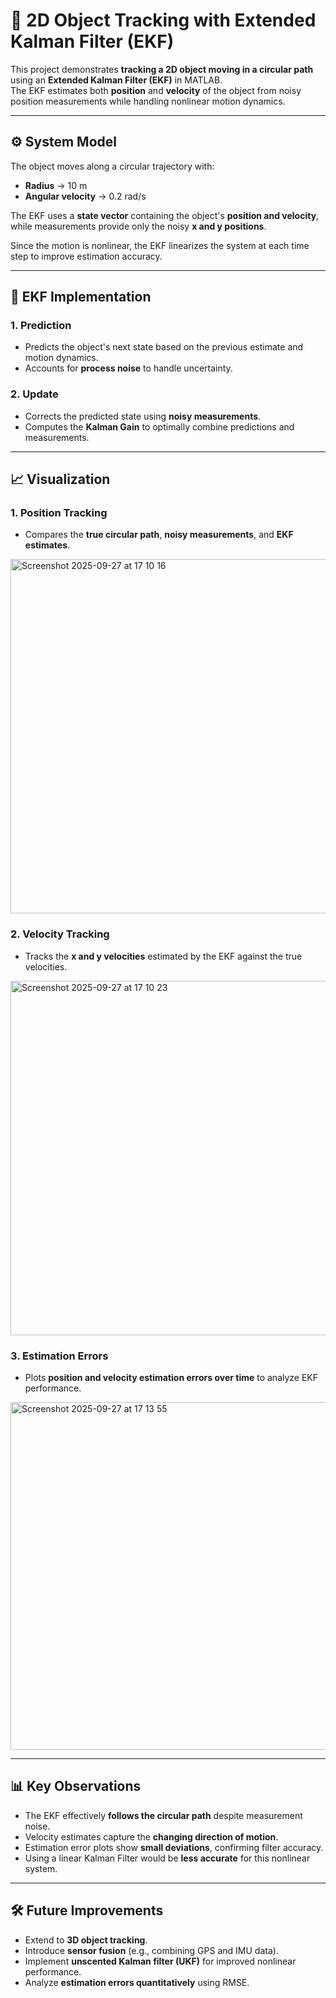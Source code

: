 # 🚀 2D Object Tracking with Extended Kalman Filter (EKF)

This project demonstrates **tracking a 2D object moving in a circular path** using an **Extended Kalman Filter (EKF)** in MATLAB.  
The EKF estimates both **position** and **velocity** of the object from noisy position measurements while handling nonlinear motion dynamics.

---

## ⚙️ System Model

The object moves along a circular trajectory with:

- **Radius** → 10 m  
- **Angular velocity** → 0.2 rad/s  

The EKF uses a **state vector** containing the object's **position and velocity**, while measurements provide only the noisy **x and y positions**.  

Since the motion is nonlinear, the EKF linearizes the system at each time step to improve estimation accuracy.

---

## 🔄 EKF Implementation

### 1. Prediction
- Predicts the object's next state based on the previous estimate and motion dynamics.  
- Accounts for **process noise** to handle uncertainty.

### 2. Update
- Corrects the predicted state using **noisy measurements**.  
- Computes the **Kalman Gain** to optimally combine predictions and measurements.

---

## 📈 Visualization

### 1. Position Tracking
- Compares the **true circular path**, **noisy measurements**, and **EKF estimates**.

<img width="883" height="567" alt="Screenshot 2025-09-27 at 17 10 16" src="https://github.com/user-attachments/assets/400b22cf-7f23-4502-8d89-d1f9f739c32f" />

### 2. Velocity Tracking
- Tracks the **x and y velocities** estimated by the EKF against the true velocities.

<img width="885" height="567" alt="Screenshot 2025-09-27 at 17 10 23" src="https://github.com/user-attachments/assets/75b90aa7-6a1a-487b-9520-16c9904b851c" />

### 3. Estimation Errors
- Plots **position and velocity estimation errors over time** to analyze EKF performance.

<img width="887" height="556" alt="Screenshot 2025-09-27 at 17 13 55" src="https://github.com/user-attachments/assets/39275d3f-b688-4852-ab1c-d692ab8cbc32" />

---

## 📊 Key Observations

- The EKF effectively **follows the circular path** despite measurement noise.  
- Velocity estimates capture the **changing direction of motion**.  
- Estimation error plots show **small deviations**, confirming filter accuracy.  
- Using a linear Kalman Filter would be **less accurate** for this nonlinear system.

---

## 🛠️ Future Improvements

- Extend to **3D object tracking**.  
- Introduce **sensor fusion** (e.g., combining GPS and IMU data).  
- Implement **unscented Kalman filter (UKF)** for improved nonlinear performance.  
- Analyze **estimation errors quantitatively** using RMSE.  
